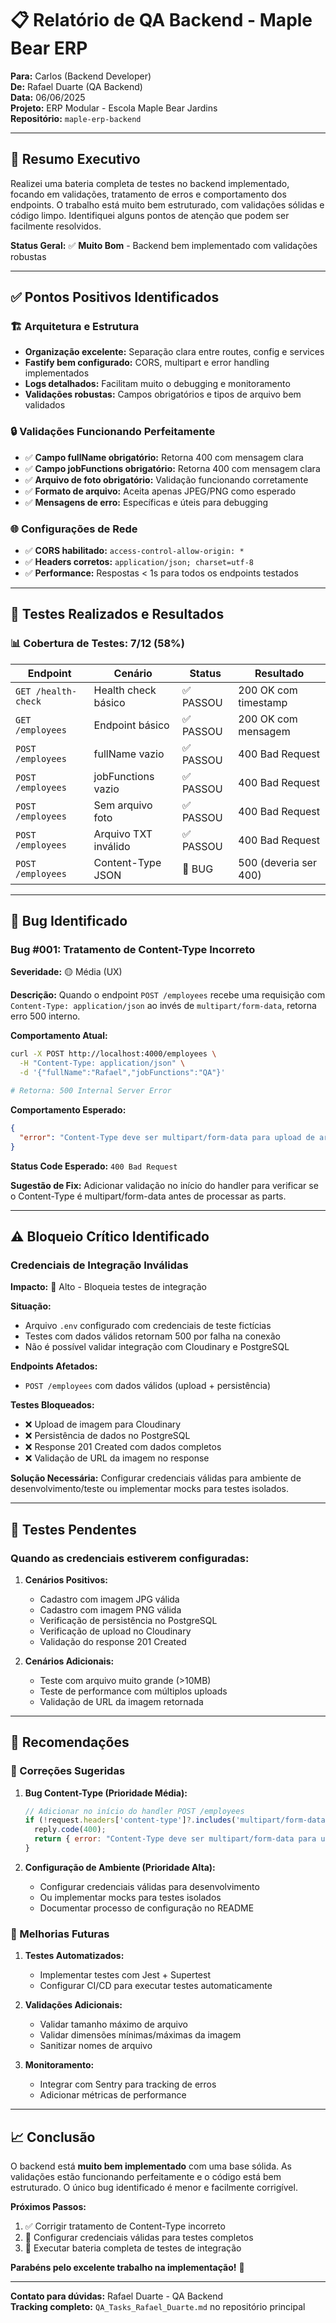 # 📋 Relatório de QA Backend - Maple Bear ERP

**Para:** Carlos (Backend Developer)  
**De:** Rafael Duarte (QA Backend)  
**Data:** 06/06/2025  
**Projeto:** ERP Modular - Escola Maple Bear Jardins  
**Repositório:** `maple-erp-backend`

---

## 🎯 Resumo Executivo

Realizei uma bateria completa de testes no backend implementado, focando em validações, tratamento de erros e comportamento dos endpoints. O trabalho está muito bem estruturado, com validações sólidas e código limpo. Identifiquei alguns pontos de atenção que podem ser facilmente resolvidos.

**Status Geral:** ✅ **Muito Bom** - Backend bem implementado com validações robustas

---

## ✅ Pontos Positivos Identificados

### 🏗️ Arquitetura e Estrutura
- **Organização excelente:** Separação clara entre routes, config e services
- **Fastify bem configurado:** CORS, multipart e error handling implementados
- **Logs detalhados:** Facilitam muito o debugging e monitoramento
- **Validações robustas:** Campos obrigatórios e tipos de arquivo bem validados

### 🔒 Validações Funcionando Perfeitamente
- ✅ **Campo fullName obrigatório:** Retorna 400 com mensagem clara
- ✅ **Campo jobFunctions obrigatório:** Retorna 400 com mensagem clara
- ✅ **Arquivo de foto obrigatório:** Validação funcionando corretamente
- ✅ **Formato de arquivo:** Aceita apenas JPEG/PNG como esperado
- ✅ **Mensagens de erro:** Específicas e úteis para debugging

### 🌐 Configurações de Rede
- ✅ **CORS habilitado:** `access-control-allow-origin: *`
- ✅ **Headers corretos:** `application/json; charset=utf-8`
- ✅ **Performance:** Respostas < 1s para todos os endpoints testados

---

## 🧪 Testes Realizados e Resultados

### 📊 Cobertura de Testes: 7/12 (58%)

| Endpoint | Cenário | Status | Resultado |
|----------|---------|--------|-----------|
| `GET /health-check` | Health check básico | ✅ PASSOU | 200 OK com timestamp |
| `GET /employees` | Endpoint básico | ✅ PASSOU | 200 OK com mensagem |
| `POST /employees` | fullName vazio | ✅ PASSOU | 400 Bad Request |
| `POST /employees` | jobFunctions vazio | ✅ PASSOU | 400 Bad Request |
| `POST /employees` | Sem arquivo foto | ✅ PASSOU | 400 Bad Request |
| `POST /employees` | Arquivo TXT inválido | ✅ PASSOU | 400 Bad Request |
| `POST /employees` | Content-Type JSON | 🐛 BUG | 500 (deveria ser 400) |

---

## 🐛 Bug Identificado

### Bug #001: Tratamento de Content-Type Incorreto
**Severidade:** 🟡 Média (UX)

**Descrição:**
Quando o endpoint `POST /employees` recebe uma requisição com `Content-Type: application/json` ao invés de `multipart/form-data`, retorna erro 500 interno.

**Comportamento Atual:**
```bash
curl -X POST http://localhost:4000/employees \
  -H "Content-Type: application/json" \
  -d '{"fullName":"Rafael","jobFunctions":"QA"}'

# Retorna: 500 Internal Server Error
```

**Comportamento Esperado:**
```json
{
  "error": "Content-Type deve ser multipart/form-data para upload de arquivos"
}
```
**Status Code Esperado:** `400 Bad Request`

**Sugestão de Fix:**
Adicionar validação no início do handler para verificar se o Content-Type é multipart/form-data antes de processar as parts.

---

## ⚠️ Bloqueio Crítico Identificado

### Credenciais de Integração Inválidas
**Impacto:** 🔴 Alto - Bloqueia testes de integração

**Situação:**
- Arquivo `.env` configurado com credenciais de teste fictícias
- Testes com dados válidos retornam 500 por falha na conexão
- Não é possível validar integração com Cloudinary e PostgreSQL

**Endpoints Afetados:**
- `POST /employees` com dados válidos (upload + persistência)

**Testes Bloqueados:**
- ❌ Upload de imagem para Cloudinary
- ❌ Persistência de dados no PostgreSQL  
- ❌ Response 201 Created com dados completos
- ❌ Validação de URL da imagem no response

**Solução Necessária:**
Configurar credenciais válidas para ambiente de desenvolvimento/teste ou implementar mocks para testes isolados.

---

## 🔄 Testes Pendentes

### Quando as credenciais estiverem configuradas:

1. **Cenários Positivos:**
   - Cadastro com imagem JPG válida
   - Cadastro com imagem PNG válida
   - Verificação de persistência no PostgreSQL
   - Verificação de upload no Cloudinary
   - Validação do response 201 Created

2. **Cenários Adicionais:**
   - Teste com arquivo muito grande (>10MB)
   - Teste de performance com múltiplos uploads
   - Validação de URL da imagem retornada

---

## 🎯 Recomendações

### 🔧 Correções Sugeridas

1. **Bug Content-Type (Prioridade Média):**
   ```javascript
   // Adicionar no início do handler POST /employees
   if (!request.headers['content-type']?.includes('multipart/form-data')) {
     reply.code(400);
     return { error: "Content-Type deve ser multipart/form-data para upload de arquivos" };
   }
   ```

2. **Configuração de Ambiente (Prioridade Alta):**
   - Configurar credenciais válidas para desenvolvimento
   - Ou implementar mocks para testes isolados
   - Documentar processo de configuração no README

### 🚀 Melhorias Futuras

1. **Testes Automatizados:**
   - Implementar testes com Jest + Supertest
   - Configurar CI/CD para executar testes automaticamente

2. **Validações Adicionais:**
   - Validar tamanho máximo de arquivo
   - Validar dimensões mínimas/máximas da imagem
   - Sanitizar nomes de arquivo

3. **Monitoramento:**
   - Integrar com Sentry para tracking de erros
   - Adicionar métricas de performance

---

## 📈 Conclusão

O backend está **muito bem implementado** com uma base sólida. As validações estão funcionando perfeitamente e o código está bem estruturado. O único bug identificado é menor e facilmente corrigível.

**Próximos Passos:**
1. ✅ Corrigir tratamento de Content-Type incorreto
2. 🔧 Configurar credenciais válidas para testes completos
3. 🧪 Executar bateria completa de testes de integração

**Parabéns pelo excelente trabalho na implementação!** 👏

---

**Contato para dúvidas:** Rafael Duarte - QA Backend  
**Tracking completo:** `QA_Tasks_Rafael_Duarte.md` no repositório principal

